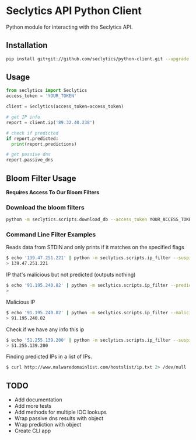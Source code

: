 # Seclytics API Python Client 

Python module for interacting with the Seclytics API.

## Installation

```bash
pip install git+git://github.com/seclytics/python-client.git --upgrade
```


## Usage

```python
from seclytics import Seclytics
access_token = 'YOUR_TOKEN'

client = Seclytics(access_token=access_token)

# get IP info
report = client.ip('89.32.40.238')

# check if predicted
if report.predicted:
  print(report.predictions)

# get passive dns
report.passive_dns

```

## Bloom Filter Usage

**Requires Access To Our Bloom Filters**

### Download the bloom filters

```bash
python -m seclytics.scripts.download_db --access_token YOUR_ACCESS_TOKEN --name predicted-ips.bloom,malicious-ips.bloom,ip-threat-intel.bloom --data-dir /tmp
```

### Command Line Filter Examples

Reads data from STDIN and only prints if it matches on the specified flags

```bash
$ echo '139.47.251.221' | python -m seclytics.scripts.ip_filter --suspicious --malicious --predicted
> 139.47.251.221
```

IP that's malicious but not predicted (outputs nothing)

```bash
$ echo '91.195.240.82' | python -m seclytics.scripts.ip_filter --predicted
> 
```

Malicious IP

```bash
$ echo '91.195.240.82' | python -m seclytics.scripts.ip_filter --malicious
> 91.195.240.82
```

Check if we have any info this ip 

```bash
$ echo '51.255.139.200' | python -m seclytics.scripts.ip_filter --suspicious --malicious --predicted
> 51.255.139.200
```

Finding predicted IPs in a list of IPs.

```bash
$ curl http://www.malwaredomainlist.com/hostslist/ip.txt 2> /dev/null | python -m seclytics.scripts.ip_filter --predicted 
```

## TODO

* Add documentation
* Add more tests
* Add methods for multiple IOC lookups 
* Wrap passive dns results with object
* Wrap prediction with object
* Create CLI app
